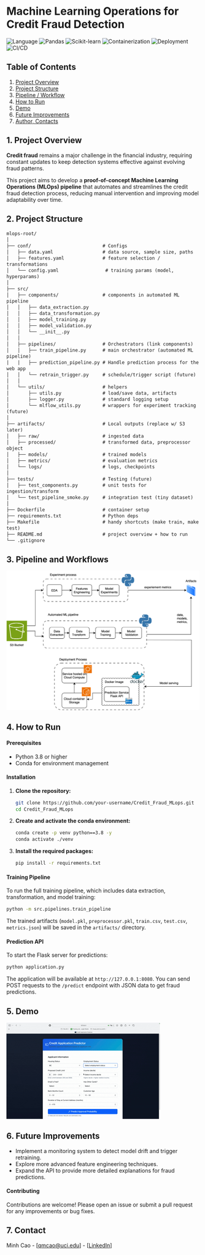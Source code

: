# Machine Learning Operations for Credit Fraud Detection

![Language](https://img.shields.io/badge/Python-FFD43B?style=for-the-badge&logo=python&logoColor=blue)
![Pandas](https://img.shields.io/badge/Pandas-2C2D72?style=for-the-badge&logo=pandas&logoColor=white)
![Scikit-learn](https://img.shields.io/badge/scikit_learn-F7931E?style=for-the-badge&logo=scikit-learn&logoColor=white)
![Containerization](https://img.shields.io/badge/Docker-2CA5E0?style=for-the-badge&logo=docker&logoColor=white)
![Deployment](https://img.shields.io/badge/Amazon_Web_Services-FF9900?style=for-the-badge&logo=amazonwebservices&logoColor=white)
![CI/CD](https://img.shields.io/badge/GitHub_Actions-2088FF?style=for-the-badge&logo=github-actions&logoColor=white)


## Table of Contents
1. [Project Overview](#project-overview)
2. [Project Structure](#project-structure)
3. [Pipeline / Workflow](#work-flow)
4. [How to Run](#how-to-run)
5. [Demo](#demo)
6. [Future Improvements](#future-work)
7. [Author, Contacts](#contact)


## 1. Project Overview

**Credit fraud** remains a major challenge in the financial industry, requiring constant updates to keep detection systems effective against evolving fraud patterns.

This project aims to develop a **proof-of-concept Machine Learning Operations (MLOps) pipeline** that automates and streamlines the credit fraud detection process, reducing manual intervention and improving model adaptability over time.

## 2. Project Structure
```
mlops-root/
│
├── conf/                          # Configs 
│   ├── data.yaml                  # data source, sample size, paths
│   ├── features.yaml              # feature selection / transformations
│   └── config.yaml                 # training params (model, hyperparams)
│
├── src/
│   ├── components/                # components in automated ML pipeline
│   │   ├── data_extraction.py
│   │   ├── data_transformation.py
│   │   ├── model_training.py
│   │   ├── model_validation.py    
│   │   └── __init__.py
│   │
│   ├── pipelines/                 # Orchestrators (link components)
│   │   ├── train_pipeline.py      # main orchestrator (automated ML pipeline)
|   |   ├── prediction_pipeline.py # Handle prediction process for the web app
│   │   └── retrain_trigger.py     # schedule/trigger script (future)
│   │
│   └── utils/                     # helpers
│       ├── utils.py               # load/save data, artifacts
│       ├── logger.py              # standard logging setup
│       └── mlflow_utils.py        # wrappers for experiment tracking (future)
│
├── artifacts/                     # Local outputs (replace w/ S3 later)
│   ├── raw/                       # ingested data
│   ├── processed/                 # transformed data, preprocessor object
│   ├── models/                    # trained models
│   ├── metrics/                   # evaluation metrics
│   └── logs/                      # logs, checkpoints
│
├── tests/                         # Testing (future)
│   ├── test_components.py         # unit tests for ingestion/transform
│   └── test_pipeline_smoke.py     # integration test (tiny dataset)
│
├── Dockerfile                     # container setup  
├── requirements.txt               # Python deps
├── Makefile                       # handy shortcuts (make train, make test)
├── README.md                      # project overview + how to run
└── .gitignore

```

## 3. Pipeline and Workflows

![My Diagram](diagrams/credit-mlops.drawio.svg)




## 4. How to Run

#### Prerequisites
- Python 3.8 or higher
- Conda for environment management

#### Installation
1.  **Clone the repository:**
    ```bash
    git clone https://github.com/your-username/Credit_Fraud_MLops.git
    cd Credit_Fraud_MLops
    ```
2.  **Create and activate the conda environment:**
    ```bash
    conda create -p venv python==3.8 -y
    conda activate ./venv
    ```
3.  **Install the required packages:**
    ```bash
    pip install -r requirements.txt
    ```



#### Training Pipeline
To run the full training pipeline, which includes data extraction, transformation, and model training:
```bash
python -m src.pipelines.train_pipeline
```
The trained artifacts (`model.pkl`, `preprocessor.pkl`, `train.csv`, `test.csv`, `metrics.json`) will be saved in the `artifacts/` directory.

#### Prediction API
To start the Flask server for predictions:
```bash
python application.py
```
The application will be available at `http://127.0.0.1:8080`. You can send POST requests to the `/predict` endpoint with JSON data to get fraud predictions.


## 5. Demo
![Demo](diagrams/credit-mlops-demo.gif)

## 6. Future Improvements
- Implement a monitoring system to detect model drift and trigger retraining.
- Explore more advanced feature engineering techniques.
- Expand the API to provide more detailed explanations for fraud predictions.

#### Contributing
Contributions are welcome! Please open an issue or submit a pull request for any improvements or bug fixes.

## 7. Contact
Minh Cao - [qmcao@uci.edu] - [[LinkedIn](https://www.linkedin.com/in/minhcao-uci/)]

